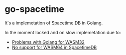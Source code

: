 # go-spacetime

It's a implemetation of [Spacetime DB](https://spacetimedb.com/home) in Golang.

In the moment locked and on slow implemetation due to:
- [Problems with Golang for WASM32](https://github.com/golang/go/issues/63131)
- [No support for WASM64 in SpacetimeDB](https://github.com/clockworklabs/SpacetimeDB/issues/2633)
